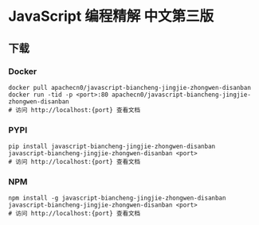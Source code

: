 # JavaScript 编程精解 中文第三版

## 下载

### Docker

```
docker pull apachecn0/javascript-biancheng-jingjie-zhongwen-disanban
docker run -tid -p <port>:80 apachecn0/javascript-biancheng-jingjie-zhongwen-disanban
# 访问 http://localhost:{port} 查看文档
```

### PYPI

```
pip install javascript-biancheng-jingjie-zhongwen-disanban
javascript-biancheng-jingjie-zhongwen-disanban <port>
# 访问 http://localhost:{port} 查看文档
```

### NPM

```
npm install -g javascript-biancheng-jingjie-zhongwen-disanban
javascript-biancheng-jingjie-zhongwen-disanban <port>
# 访问 http://localhost:{port} 查看文档
```